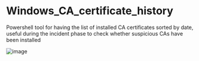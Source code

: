 # Windows_CA_certificate_history
Powershell tool for having the list of installed CA certificates sorted by date, useful during the incident phase to check whether suspicious CAs have been installed

![image](https://github.com/massimiliano-dalcero/Windows_CA_certificate_history/assets/5049867/2b04934a-a893-4518-9598-6bb3223c1988)

